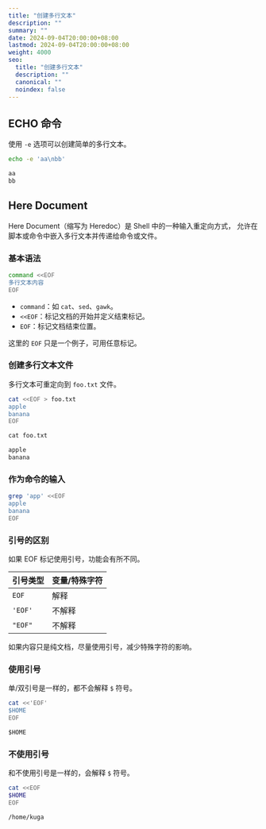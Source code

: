```yaml
---
title: "创建多行文本"
description: ""
summary: ""
date: 2024-09-04T20:00:00+08:00
lastmod: 2024-09-04T20:00:00+08:00
weight: 4000
seo:
  title: "创建多行文本"
  description: ""
  canonical: ""
  noindex: false
---
```


## ECHO 命令

使用 `-e` 选项可以创建简单的多行文本。

```bash {frame="none"}
echo -e 'aa\nbb'
```

```txt {frame="none"}
aa
bb
```

## Here Document

Here Document（缩写为 Heredoc）是 Shell 中的一种输入重定向方式，
允许在脚本或命令中嵌入多行文本并传递给命令或文件。

### 基本语法

```bash {frame="none"}
command <<EOF
多行文本内容
EOF
```

* `command`：如 `cat`、`sed`、`gawk`。
* `<<EOF`：标记文档的开始并定义结束标记。
* `EOF`：标记文档结束位置。

这里的 `EOF` 只是一个例子，可用任意标记。

### 创建多行文本文件

多行文本可重定向到 `foo.txt` 文件。

```bash {frame="none"}
cat <<EOF > foo.txt
apple
banana
EOF
```

```txt {frame="none"}
cat foo.txt
```

```txt {frame="none"}
apple
banana
```

### 作为命令的输入

```bash {frame="none"}
grep 'app' <<EOF
apple
banana
EOF
```

### 引号的区别

如果 EOF 标记使用引号，功能会有所不同。

| 引号类型 | 变量/特殊字符 |
| --- | --- |
| `EOF` | 解释 |
| `'EOF'` | 不解释 |
| `"EOF"` | 不解释 |

如果内容只是纯文档，尽量使用引号，减少特殊字符的影响。

### 使用引号

单/双引号是一样的，都不会解释 `$` 符号。

```bash {frame="none"}
cat <<'EOF'
$HOME
EOF
```

```txt {frame="none"}
$HOME
```

### 不使用引号

和不使用引号是一样的，会解释 `$` 符号。

```bash {frame="none"}
cat <<EOF
$HOME
EOF
```

```txt {frame="none"}
/home/kuga
```

